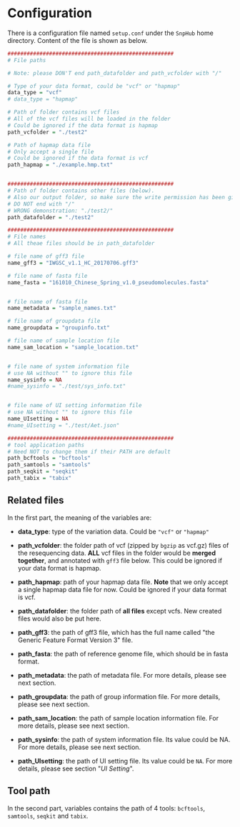 # Configuration

There is a configuration file named `setup.conf` under the `SnpHub` home directory. Content of the file is shown as below.

```R
####################################################
# File paths

# Note: please DON'T end path_datafolder and path_vcfolder with "/"

# Type of your data format, could be "vcf" or "hapmap"
data_type = "vcf"
# data_type = "hapmap"

# Path of folder contains vcf files
# All of the vcf files will be loaded in the folder
# Could be ignored if the data format is hapmap 
path_vcfolder = "./test2"

# Path of hapmap data file
# Only accept a single file
# Could be ignored if the data format is vcf
path_hapmap = "./example.hmp.txt"


####################################################
# Path of folder contains other files (below).
# Also our output folder, so make sure the write permission has been given
# DO NOT end with "/"
# WRONG demonstration: "./test2/"
path_datafolder = "./test2"

####################################################
# File names
# All theae files should be in path_datafolder

# file name of gff3 file
name_gff3 = "IWGSC_v1.1_HC_20170706.gff3"

# file name of fasta file
name_fasta = "161010_Chinese_Spring_v1.0_pseudomolecules.fasta"


# file name of fasta file
name_metadata = "sample_names.txt"

# file name of groupdata file
name_groupdata = "groupinfo.txt"

# file name of sample location file
name_sam_location = "sample_location.txt"


# file name of system information file
# use NA without "" to ignore this file
name_sysinfo = NA
#name_sysinfo = "./test/sys_info.txt" 


# file name of UI setting information file
# use NA without "" to ignore this file
name_UIsetting = NA
#name_UIsetting = "./test/Aet.json"

####################################################
# tool application paths
# Need NOT to change them if their PATH are default
path_bcftools = "bcftools"
path_samtools = "samtools"
path_seqkit = "seqkit"
path_tabix = "tabix"


```

## Related files
In the first part, the meaning of the variables are:

- **data_type**: type of the variation data. Could be `"vcf"` or `"hapmap"`

- **path_vcfolder**: the folder path of vcf (zipped by `bgzip` as vcf.gz) files of the resequencing data. **ALL** vcf files in the folder would be **merged together**, and annotated with `gff3` file below. This could be ignored if your data format is hapmap.

- **path_hapmap**: path of your hapmap data file. **Note** that we only accept a single hapmap data file for now. Could be ignored if your data format is vcf.

- **path_datafolder**: the folder path of **all files** except vcfs. New created files would also be put here.

- **path_gff3**: the path of gff3 file, which has the full name called "the Generic Feature Format Version 3" file.

- **path_fasta**: the path of reference genome file, which should be in fasta format.

- **path_metadata**: the path of metadata file. For more details, please see next section.

- **path_groupdata**: the path of group information file. For more details, please see next section.

- **path_sam_location**: the path of sample location information file. For more details, please see next section.

- **path_sysinfo**: the path of system information file. Its value could be NA. For more details, please see next section.

- **path_UIsetting**: the path of UI setting file. Its value could be `NA`. For more details, please see section "*UI Setting*".

## Tool path
In the second part, variables contains the path of 4 tools: `bcftools`, `samtools`, `seqkit` and `tabix`. 
